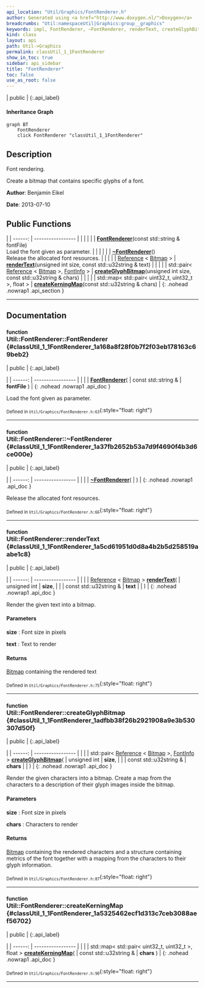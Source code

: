 ```yaml
---
api_location: "Util/Graphics/FontRenderer.h"
author: Generated using <a href="http://www.doxygen.nl/">Doxygen</a>
breadcrumbs: "Util:namespaceUtil|Graphics:group__graphics"
keywords: impl, FontRenderer, ~FontRenderer, renderText, createGlyphBitmap, createKerningMap
kind: class
layout: api
path: Util->Graphics
permalink: classUtil_1_1FontRenderer
show_in_toc: true
sidebar: api_sidebar
title: "FontRenderer"
toc: false
use_as_root: false
---
```


| public |
{:.api_label}

#### Inheritance Graph

```mermaid
graph BT
	FontRenderer
	click FontRenderer "classUtil_1_1FontRenderer"
```

## Description

Font rendering.

Create a bitmap that contains specific glyphs of a font.



**Author**: Benjamin Eikel



**Date**: 2013-07-10





## Public Functions

|
| ------: | ----------------- |
|  | |
|  | **[FontRenderer](#classUtil_1_1FontRenderer_1a168a8f28f0b7f2f03eb178163c69beb2)**(const std::string & fontFile) <br/> Load the font given as parameter. |
|  | |
|  | **[~FontRenderer](#classUtil_1_1FontRenderer_1a37fb2652b53a7d9f4690f4b3d6ce000e)**() <br/> Release the allocated font resources. |
|  | |
| [Reference](classUtil_1_1Reference) < [Bitmap](classUtil_1_1Bitmap) > | **[renderText](#classUtil_1_1FontRenderer_1a5cd61951d0d8a4b2b5d258519aabe1c8)**(unsigned int size, const std::u32string & text) |
|  | |
| std::pair< [Reference](classUtil_1_1Reference) < [Bitmap](classUtil_1_1Bitmap) >, [FontInfo](structUtil_1_1FontInfo) > | **[createGlyphBitmap](#classUtil_1_1FontRenderer_1adfbb38f26b2921908a9e3b530307d50f)**(unsigned int size, const std::u32string & chars) |
|  | |
| std::map< std::pair< uint32_t, uint32_t >, float > | **[createKerningMap](#classUtil_1_1FontRenderer_1a5325462ecf1d313c7ceb3088aef56702)**(const std::u32string & chars) |
{: .nohead .nowrap1 .api_section }


-------------------------------------------------------------------

## Documentation

### <small>function</small><br/> Util::FontRenderer::FontRenderer {#classUtil_1_1FontRenderer_1a168a8f28f0b7f2f03eb178163c69beb2}

| public |
{:.api_label}

|
| ------: | ----------------- |
|  |
|  **[FontRenderer](#classUtil_1_1FontRenderer_1a168a8f28f0b7f2f03eb178163c69beb2)**( | const std::string & | **fontFile** ) |
{: .nohead .nowrap1 .api_doc }

Load the font given as parameter.





<sub>Defined in `Util/Graphics/FontRenderer.h:63`</sub>{:style="float: right"}

-------------------------------------------------------------------

### <small>function</small><br/> Util::FontRenderer::~FontRenderer {#classUtil_1_1FontRenderer_1a37fb2652b53a7d9f4690f4b3d6ce000e}

| public |
{:.api_label}

|
| ------: | ----------------- |
|  |
|  **[~FontRenderer](#classUtil_1_1FontRenderer_1a37fb2652b53a7d9f4690f4b3d6ce000e)**( |  ) |
{: .nohead .nowrap1 .api_doc }

Release the allocated font resources.





<sub>Defined in `Util/Graphics/FontRenderer.h:66`</sub>{:style="float: right"}

-------------------------------------------------------------------

### <small>function</small><br/> Util::FontRenderer::renderText {#classUtil_1_1FontRenderer_1a5cd61951d0d8a4b2b5d258519aabe1c8}

| public |
{:.api_label}

|
| ------: | ----------------- |
|  |
| [Reference](classUtil_1_1Reference) < [Bitmap](classUtil_1_1Bitmap) > **[renderText](#classUtil_1_1FontRenderer_1a5cd61951d0d8a4b2b5d258519aabe1c8)**( | unsigned int | **size**, |
| | const std::u32string & | **text** |
|   ) |
{: .nohead .nowrap1 .api_doc }



Render the given text into a bitmap.


#### Parameters
**size**
:  Font size in pixels



**text**
:  Text to render




#### Returns
 [Bitmap](classUtil_1_1Bitmap) containing the rendered text





<sub>Defined in `Util/Graphics/FontRenderer.h:75`</sub>{:style="float: right"}

-------------------------------------------------------------------

### <small>function</small><br/> Util::FontRenderer::createGlyphBitmap {#classUtil_1_1FontRenderer_1adfbb38f26b2921908a9e3b530307d50f}

| public |
{:.api_label}

|
| ------: | ----------------- |
|  |
| std::pair< [Reference](classUtil_1_1Reference) < [Bitmap](classUtil_1_1Bitmap) >, [FontInfo](structUtil_1_1FontInfo) > **[createGlyphBitmap](#classUtil_1_1FontRenderer_1adfbb38f26b2921908a9e3b530307d50f)**( | unsigned int | **size**, |
| | const std::u32string & | **chars** |
|   ) |
{: .nohead .nowrap1 .api_doc }



Render the given characters into a bitmap. Create a map from the characters to a description of their glyph images inside the bitmap.


#### Parameters
**size**
:  Font size in pixels



**chars**
:  Characters to render




#### Returns
 [Bitmap](classUtil_1_1Bitmap) containing the rendered characters and a structure containing metrics of the font together with a mapping from the characters to their glyph information.





<sub>Defined in `Util/Graphics/FontRenderer.h:87`</sub>{:style="float: right"}

-------------------------------------------------------------------

### <small>function</small><br/> Util::FontRenderer::createKerningMap {#classUtil_1_1FontRenderer_1a5325462ecf1d313c7ceb3088aef56702}

| public |
{:.api_label}

|
| ------: | ----------------- |
|  |
| std::map< std::pair< uint32_t, uint32_t >, float > **[createKerningMap](#classUtil_1_1FontRenderer_1a5325462ecf1d313c7ceb3088aef56702)**( | const std::u32string & | **chars** ) |
{: .nohead .nowrap1 .api_doc }





<sub>Defined in `Util/Graphics/FontRenderer.h:90`</sub>{:style="float: right"}

-------------------------------------------------------------------

